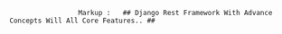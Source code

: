                      Markup :   ## Django Rest Framework With Advance Concepts Will All Core Features.. ##
